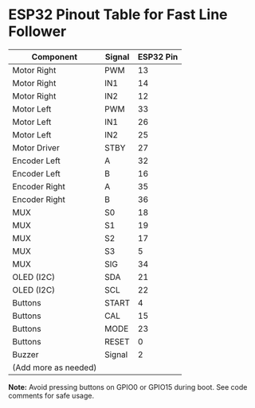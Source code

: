 # ESP32 Pinout Table for Fast Line Follower

| Component      | Signal         | ESP32 Pin |
|---------------|---------------|-----------|
| Motor Right   | PWM           | 13        |
| Motor Right   | IN1           | 14        |
| Motor Right   | IN2           | 12        |
| Motor Left    | PWM           | 33        |
| Motor Left    | IN1           | 26        |
| Motor Left    | IN2           | 25        |
| Motor Driver  | STBY          | 27        |
| Encoder Left  | A             | 32        |
| Encoder Left  | B             | 16        |
| Encoder Right | A             | 35        |
| Encoder Right | B             | 36        |
| MUX           | S0            | 18        |
| MUX           | S1            | 19        |
| MUX           | S2            | 17        |
| MUX           | S3            | 5         |
| MUX           | SIG           | 34        |
| OLED (I2C)    | SDA           | 21        |
| OLED (I2C)    | SCL           | 22        |
| Buttons       | START         | 4         |
| Buttons       | CAL           | 15        |
| Buttons       | MODE          | 23        |
| Buttons       | RESET         | 0         |
| Buzzer        | Signal        | 2         |
| (Add more as needed) |         |           |

**Note:** Avoid pressing buttons on GPIO0 or GPIO15 during boot. See code comments for safe usage.

